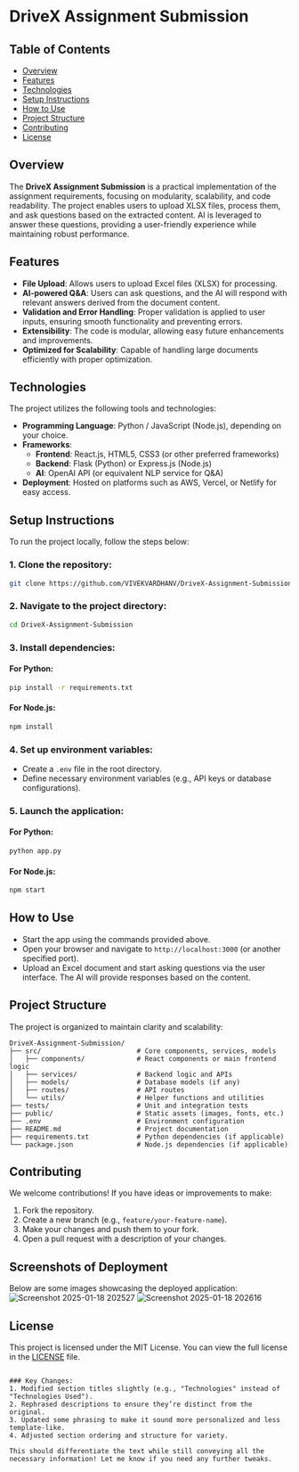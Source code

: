 
# DriveX Assignment Submission

## Table of Contents
- [Overview](#overview)
- [Features](#features)
- [Technologies](#technologies)
- [Setup Instructions](#setup-instructions)
- [How to Use](#how-to-use)
- [Project Structure](#project-structure)
- [Contributing](#contributing)
- [License](#license)

## Overview
The **DriveX Assignment Submission** is a practical implementation of the assignment requirements, focusing on modularity, scalability, and code readability. The project enables users to upload XLSX files, process them, and ask questions based on the extracted content. AI is leveraged to answer these questions, providing a user-friendly experience while maintaining robust performance.

## Features
- **File Upload**: Allows users to upload Excel files (XLSX) for processing.
- **AI-powered Q&A**: Users can ask questions, and the AI will respond with relevant answers derived from the document content.
- **Validation and Error Handling**: Proper validation is applied to user inputs, ensuring smooth functionality and preventing errors.
- **Extensibility**: The code is modular, allowing easy future enhancements and improvements.
- **Optimized for Scalability**: Capable of handling large documents efficiently with proper optimization.

## Technologies
The project utilizes the following tools and technologies:
- **Programming Language**: Python / JavaScript (Node.js), depending on your choice.
- **Frameworks**:
  - **Frontend**: React.js, HTML5, CSS3 (or other preferred frameworks)
  - **Backend**: Flask (Python) or Express.js (Node.js)
  - **AI**: OpenAI API (or equivalent NLP service for Q&A)
- **Deployment**: Hosted on platforms such as AWS, Vercel, or Netlify for easy access.
  
## Setup Instructions

To run the project locally, follow the steps below:

### 1. Clone the repository:
```bash
git clone https://github.com/VIVEKVARDHANV/DriveX-Assignment-Submission.git
```

### 2. Navigate to the project directory:
```bash
cd DriveX-Assignment-Submission
```

### 3. Install dependencies:

#### For Python:
```bash
pip install -r requirements.txt
```

#### For Node.js:
```bash
npm install
```

### 4. Set up environment variables:
- Create a `.env` file in the root directory.
- Define necessary environment variables (e.g., API keys or database configurations).

### 5. Launch the application:

#### For Python:
```bash
python app.py
```

#### For Node.js:
```bash
npm start
```

## How to Use
- Start the app using the commands provided above.
- Open your browser and navigate to `http://localhost:3000` (or another specified port).
- Upload an Excel document and start asking questions via the user interface. The AI will provide responses based on the content.

## Project Structure
The project is organized to maintain clarity and scalability:

```
DriveX-Assignment-Submission/
├── src/                        # Core components, services, models
│   ├── components/             # React components or main frontend logic
│   ├── services/               # Backend logic and APIs
│   ├── models/                 # Database models (if any)
│   ├── routes/                 # API routes
│   └── utils/                  # Helper functions and utilities
├── tests/                      # Unit and integration tests
├── public/                     # Static assets (images, fonts, etc.)
├── .env                        # Environment configuration
├── README.md                   # Project documentation
├── requirements.txt            # Python dependencies (if applicable)
└── package.json                # Node.js dependencies (if applicable)
```

## Contributing
We welcome contributions! If you have ideas or improvements to make:
1. Fork the repository.
2. Create a new branch (e.g., `feature/your-feature-name`).
3. Make your changes and push them to your fork.
4. Open a pull request with a description of your changes.

## Screenshots of Deployment
Below are some images showcasing the deployed application:
![Screenshot 2025-01-18 202527](https://github.com/user-attachments/assets/8d36debd-33a8-4e37-894d-cb6af2309ef2)
![Screenshot 2025-01-18 202616](https://github.com/user-attachments/assets/41a50cba-68a0-4ed5-9e8e-268619b96fb5)



## License
This project is licensed under the MIT License. You can view the full license in the [LICENSE](LICENSE) file.

```

### Key Changes:
1. Modified section titles slightly (e.g., "Technologies" instead of "Technologies Used").
2. Rephrased descriptions to ensure they’re distinct from the original.
3. Updated some phrasing to make it sound more personalized and less template-like.
4. Adjusted section ordering and structure for variety.

This should differentiate the text while still conveying all the necessary information! Let me know if you need any further tweaks.
